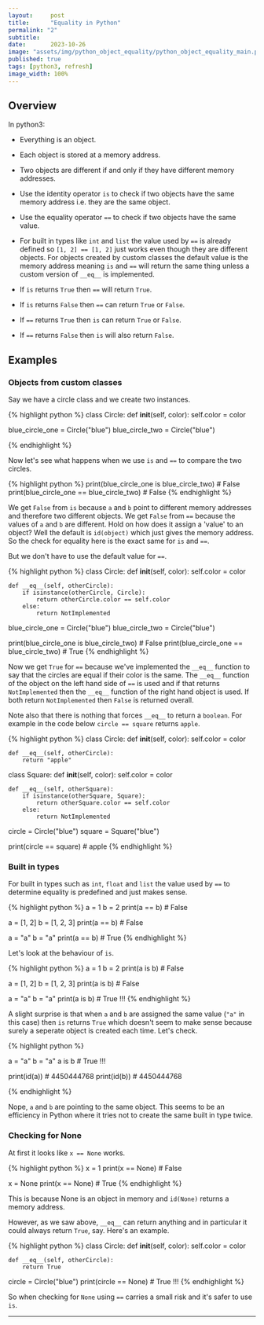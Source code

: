 ```yaml
---
layout:     post
title:      "Equality in Python"
permalink: "2"
subtitle:   
date:       2023-10-26
image: "assets/img/python_object_equality/python_object_equality_main.png"
published: true
tags: [python3, refresh]
image_width: 100%
---
```


## Overview

In python3:
* Everything is an object.

* Each  object is stored at a memory address.

* Two objects are different if and only if they have different memory addresses.

* Use the identity operator `is` to check if two objects have the same memory address i.e. they are the same object.

* Use the equality operator `==` to check if two objects have the same value.

* For built in types like `int` and `list` the value used by `==` is already defined so `[1, 2] == [1, 2]` just works even though they are different objects. For objects created by custom classes the default value is the memory address meaning `is` and `==` will return the same thing unless a custom version of `__eq__` is implemented.

* If `is` returns `True` then `==` will return `True`. 

* If `is` returns `False` then `==` can return `True` or `False`.

* If `==` returns `True` then `is` can return `True` or `False`.

* If `==` returns `False` then `is` will also return `False`.

## Examples
### Objects from custom classes
Say we have a circle class and we create two instances.

{% highlight python %}
class Circle:
    def __init__(self, color):
        self.color = color

blue_circle_one = Circle("blue")
blue_circle_two = Circle("blue")

{% endhighlight %}

Now let's see what happens when we use `is` and `==` to compare the two circles.

{% highlight python %}
print(blue_circle_one is blue_circle_two) # False
print(blue_circle_one == blue_circle_two) # False
{% endhighlight %}

We get `False` from `is` because `a` and `b` point to different memory addresses and therefore two different objects. We get `False` from `==` because the values of `a` and `b` are different. Hold on how does it assign a 'value' to an object? Well the default is `id(object)` which just gives the memory address. So the check for equality here is the exact same for `is` and `==`. 

But we don't have to use the default value for `==`.

{% highlight python %}
class Circle:
    def __init__(self, color):
        self.color = color

    def __eq__(self, otherCircle):
        if isinstance(otherCircle, Circle):
            return otherCircle.color == self.color
        else:
            return NotImplemented
        
blue_circle_one = Circle("blue")
blue_circle_two = Circle("blue")

print(blue_circle_one is blue_circle_two) # False
print(blue_circle_one == blue_circle_two) # True
{% endhighlight %}

Now we get `True` for `==` because we've implemented the `__eq__` function to say that the circles are equal if their color is the same. The `__eq__` function of the object on the left hand side of `==` is used and if that returns `NotImplemented` then the `__eq__` function of the right hand object is used. If both return `NotImplemented` then `False` is returned overall. 

Note also that there is nothing that forces `__eq__` to return a `boolean`. For example in the code below `circle == square` returns `apple`.

{% highlight python %}
class Circle:
    def __init__(self, color):
        self.color = color

    def __eq__(self, otherCircle):
        return "apple"
        
class Square:
    def __init__(self, color):
        self.color = color

    def __eq__(self, otherSquare):
        if isinstance(otherSquare, Square):
            return otherSquare.color == self.color
        else:
            return NotImplemented

circle = Circle("blue")
square = Square("blue")

print(circle == square) # apple
{% endhighlight %}

### Built in types
For built in types such as `int`, `float` and `list` the value used by `==` to determine equality is predefined and just makes sense. 

{% highlight python %}
a = 1
b = 2
print(a == b) # False

a = [1, 2]
b = [1, 2, 3]
print(a == b) # False

a = "a"
b = "a"
print(a == b) # True
{% endhighlight %}

Let's look at the behaviour of `is`.

{% highlight python %}
a = 1
b = 2
print(a is b) # False

a = [1, 2]
b = [1, 2, 3]
print(a is b) # False

a = "a"
b = "a"
print(a is b) # True !!!
{% endhighlight %}

A slight surprise is that when `a` and `b` are assigned the same value (`"a"` in this case) then `is` returns `True` which doesn't seem to make sense because surely a seperate object is created each time. Let's check.

{% highlight python %}

a = "a"
b = "a"
a is b # True !!!

print(id(a)) # 4450444768
print(id(b)) # 4450444768

{% endhighlight %}

Nope, `a` and `b` are pointing to the same object. This seems to be an efficiency in Python where it tries not to create the same built in type twice.

### Checking for None
At first it looks like `x == None` works.

{% highlight python %}
x = 1
print(x == None) # False

x = None
print(x == None) # True
{% endhighlight %}

This is because None is an object in memory and `id(None)` returns a memory address. 

However, as we saw above, `__eq__` can return anything and in particular it could always return `True`, say. Here's an example.

{% highlight python %}
class Circle:
    def __init__(self, color):
        self.color = color

    def __eq__(self, otherCircle):
        return True

circle = Circle("blue")
print(circle == None) # True !!!
{% endhighlight %}

So when checking for `None` using `==` carries a small risk and it's safer to use `is`. 

_____
